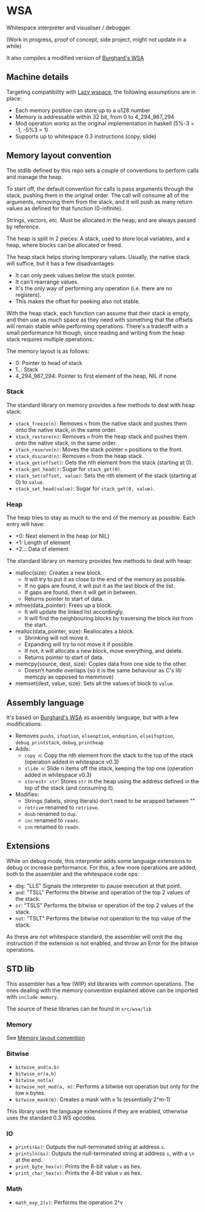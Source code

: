 # WSA

Whitespace interpreter and visualiser / debugger.

(Work in progress, proof of concept, side project, might not update in a while)

It also compiles a modified version of [Burghard's WSA](https://github.com/wspace/burghard-wsa)

## Machine details

Targeting compatibility with [Lazy wspace](https://github.com/thaliaarchi/lazy-wspace/), the following assumptions are in place:

- Each memory position can store up to a u128 number
- Memory is addressable within 32 bit, from 0 to 4_294_967_294
- Mod operation works as the original implementation in haskell (5%-3 = -1, -5%3 = 1)
- Supports up to whitespace 0.3 instructions (copy, slide)

## Memory layout convention

The stdlib defined by this repo sets a couple of conventions to perform calls and manage the heap.

To start off, the default convention for calls is pass arguments through the stack, pushing them in the original order. The call will consume all of the arguments, removing them from the stack, and it will push as many return values as defined for that function (0-infinite).

Strings, vectors, etc. Must be allocated in the heap, and are always passed by reference.

The heap is split in 2 pieces: A stack, used to store local variables, and a heap, where blocks can be allocated or freed.

The heap stack helps storing temporary values. Usually, the native stack will suffice, but it has a few disadvantages:

- It can only peek values below the stack pointer.
- It can't rearrange values.
- It's the only way of performing any operation (i.e. there are no registers).
- This makes the offset for peeking also not stable.

With the heap stack, each function can assume that their stack is empty, and then use as much space as they need with something that the offsets will remain stable while performing operations. There's a tradeoff with a small performance hit though, since reading and writing from the heap stack requires multiple operations.

The memory layout is as follows:

- 0: Pointer to head of stack
- 1..: Stack
- 4_294_967_294: Pointer to first element of the heap, NIL if none

### Stack

The standard library on memory provides a few methods to deal with heap stack:

- `stack_freeze(n)`: Removes `n` from the native stack and pushes them onto the native stack, in the same order.
- `stack_restore(n)`: Removes `n` from the heap stack and pushes them onto the native stack, in the same order.
- `stack_reserve(n)`: Moves the stack pointer `n` positions to the front.
- `stack_discard(n)`: Removes `n` from the heap stack.
- `stack_get(offset)`: Gets the nth element from the stack (starting at 0).
- `stack_get_head()`: Sugar for `stack_get(0)`.
- `stack_set(offset, value)`: Sets the nth element of the stack (starting at 0) to `value`.
- `stack_set_head(value)`: Sugar for `stack_get(0, value)`.

### Heap

The heap tries to stay as much to the end of the memory as possible. Each entry will have:

- +0: Next element in the heap (or NIL)
- +1: Length of element
- +2..: Data of element

The standard library on memory provides few methods to deal with heap:

- malloc(size): Creates a new block.
  - It will try to put it as close to the end of the memory as possible.
  - If no gaps are found, it will put it as the last block of the list.
  - If gaps are found, then it will get in between.
  - Returns pointer to start of data.
- mfree(data_pointer): Frees up a block.
  - It will update the linked list accordingly.
  - It will find the neighbouring blocks by traversing the block list from the start.
- realloc(data_pointer, size): Reallocates a block.
  - Shrinking will not move it.
  - Expanding will try to not move it if possible.
  - If not, it will allocate a new block, move everything, and delete.
  - Returns pointer to start of data.
- memcpy(source, dest, size): Copies data from one side to the other.
  - Doesn't handle overlaps (so it is the same behaviour as C's lib memcpy as opposed to memmove)
- memset(dest, value, size): Sets all the values of block to `value`.

## Assembly language

It's based on [Burghard's WSA](https://github.com/wspace/burghard-wsa) as assembly language, but with a few modifications:

- Removes `pushs`, `ifoption`, `elseoption`, `endoption`, `elseifoption`, `debug_printstack`, `debug_printheap`
- Adds:
  - `copy n`: Copy the nth element from the stack to the top of the stack (operation added in whitespace v0.3)
  - `slide n`: Slide n items off the stack, keeping the top one (operation added in whitespace v0.3)
  - `storestr str`: Stores `str` in the heap using the address defined in the top of the stack (and consuming it).
- Modifies:
  - Strings (labels, string literals) don't need to be wrapped between ""
  - `retrive` renamed to `retrieve`.
  - `doub` renamed to `dup`.
  - `inc` renamed to `readc`.
  - `inn` renamed to `readn`.

## Extensions

While on debug mode, this interpreter adds some language extensions to debug or increase performance. For this, a few more operations are added, both to the assembler and the whitespace code ops:

- `dbg`: "LLS" Signals the interpreter to pause execution at that point.
- `and`: "TSLL" Performs the bitwise and operation of the top 2 values of the stack.
- `or`: "TSLS" Performs the bitwise or operation of the top 2 values of the stack.
- `not`: "TSLT" Performs the bitwise not operation to the top value of the stack.

As these are not whitespace standard, the assembler will omit the `dbg` instruction if the extension is not enabled, and throw an Error for the bitwise operations.

## STD lib

This assembler has a few (WIP) std libraries with common operations. The ones dealing with the memory convention explained above can be imported with `include memory`.

The source of these libraries can be found in `src/wsa/lib`

### Memory

See [Memory layout convention](#memory-layout-convention)

### Bitwise

- `bitwise_and(a,b)`
- `bitwise_or(a,b)`
- `bitwise_not(a)`
- `bitwise_not_mod(a, m)`: Performs a bitwise not operation but only for the low `m` bytes.
- `bitwise_mask(m)`: Creates a mask with `m` 1s (essentially 2^m-1)

This library uses the language extensions if they are enabled, otherwise uses the standard 0.3 WS opcodes.

### IO

- `prints(&s)`: Outputs the null-terminated string at address `s`.
- `printsln(&s)`: Outputs the null-terminated string at address `s`, with a `\n` at the end.
- `print_byte_hex(v)`: Prints the 8-bit value `v` as hex.
- `print_char_hex(v)`: Prints the 4-bit value `v` as hex.

### Math

- `math_exp_2(v)`: Performs the operation 2^v
